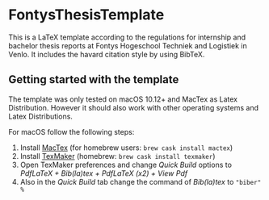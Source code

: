 # FontysThesisTemplate

This is a LaTeX template according to the regulations for internship and bachelor thesis reports 
at Fontys Hogeschool Techniek and Logistiek in Venlo. It includes the havard citation style by using BibTeX. 

## Getting started with the template

The template was only tested on macOS 10.12+ and MacTex as Latex Distribution. However it should also work with other
operating systems and Latex Distributions. 

For macOS follow the following steps:

1. Install [MacTex](http://www.tug.org/mactex/) (for homebrew users: `brew cask install mactex`)
2. Install [TexMaker](http://www.xm1math.net/texmaker/) (homebrew: `brew cask install texmaker`)
3. Open TexMaker preferences and change *Quick Build* options to *PdfLaTeX + Bib(la)tex + PdfLaTeX (x2) + View Pdf*
4. Also in the *Quick Build* tab change the command of *Bib(la)tex* to `"biber" %`


